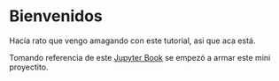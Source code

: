 # Bienvenidos

Hacía rato que vengo amagando con este tutorial, asi que aca está. 

Tomando referencia de este [Jupyter Book](https://pygis.io/docs/a_intro.html) se empezó a armar este mini proyectito. 

```{tableofcontents}
```

